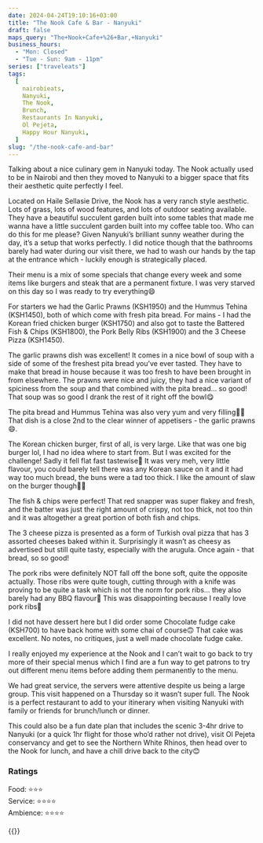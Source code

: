 ```yaml
---
date: 2024-04-24T19:10:16+03:00
title: "The Nook Cafe & Bar - Nanyuki"
draft: false
maps_query: "The+Nook+Cafe+%26+Bar,+Nanyuki"
business_hours:
  - "Mon: Closed"
  - "Tue - Sun: 9am - 11pm"
series: ["traveleats"]
tags:
  [
    nairobieats,
    Nanyuki,
    The Nook,
    Brunch,
    Restaurants In Nanyuki,
    Ol Pejeta,
    Happy Hour Nanyuki,
  ]
slug: "/the-nook-cafe-and-bar"
---
```


Talking about a nice culinary gem in Nanyuki today. The Nook actually used to be in Nairobi and then they moved to Nanyuki to a bigger space that fits their aesthetic quite perfectly I feel.

Located on Haile Sellasie Drive, the Nook has a very ranch style aesthetic. Lots of grass, lots of wood features, and lots of outdoor seating available. They have a beautiful succulent garden built into some tables that made me wanna have a little succulent garden built into my coffee table too. Who can do this for me please? Given Nanyuki’s brilliant sunny weather during the day, it’s a setup that works perfectly. I did notice though that the bathrooms barely had water during our visit there, we had to wash our hands by the tap at the entrance which - luckily enough is strategically placed.

Their menu is a mix of some specials that change every week and some items like burgers and steak that are a permanent fixture. I was very starved on this day so I was ready to try everything😄

For starters we had the Garlic Prawns (KSH1950) and the Hummus Tehina (KSH1450), both of which come with fresh pita bread. For mains - I had the Korean fried chicken burger (KSH1750) and also got to taste the Battered Fish & Chips (KSH1800), the Pork Belly Ribs (KSH1900) and the 3 Cheese Pizza (KSH1450).

The garlic prawns dish was excellent! It comes in a nice bowl of soup with a side of some of the freshest pita bread you’ve ever tasted. They have to make that bread in house because it was too fresh to have been brought in from elsewhere. The prawns were nice and juicy, they had a nice variant of spiciness from the soup and that combined with the pita bread… so good! That soup was so good I drank the rest of it right off the bowl😋

The pita bread and Hummus Tehina was also very yum and very filling👌🏾 That dish is a close 2nd to the clear winner of appetisers - the garlic prawns😄.

The Korean chicken burger, first of all, is very large. Like that was one big burger lol, I had no idea where to start from. But I was excited for the challenge! Sadly it fell flat fast tastewise🥲 It was very meh, very little flavour, you could barely tell there was any Korean sauce on it and it had way too much bread, the buns were a tad too thick. I like the amount of slaw on the burger though👌🏾

The fish & chips were perfect! That red snapper was super flakey and fresh, and the batter was just the right amount of crispy, not too thick, not too thin and it was altogether a great portion of both fish and chips.

The 3 cheese pizza is presented as a form of Turkish oval pizza that has 3 assorted cheeses baked within it. Surprisingly it wasn’t as cheesy as advertised but still quite tasty, especially with the arugula. Once again - that bread, so so good!

The pork ribs were definitely NOT fall off the bone soft, quite the opposite actually. Those ribs were quite tough, cutting through with a knife was proving to be quite a task which is not the norm for pork ribs… they also barely had any BBQ flavour😬 This was disappointing because I really love pork ribs🥲

I did not have dessert here but I did order some Chocolate fudge cake (KSH700) to have back home with some chai of course🙃 That cake was excellent. No notes, no critiques, just a well made chocolate fudge cake.

I really enjoyed my experience at the Nook and I can’t wait to go back to try more of their special menus which I find are a fun way to get patrons to try out different menu items before adding them permanently to the menu.

We had great service, the servers were attentive despite us being a large group. This visit happened on a Thursday so it wasn’t super full. The Nook is a perfect restaurant to add to your itinerary when visiting Nanyuki with family or friends for brunch/lunch or dinner.

This could also be a fun date plan that includes the scenic 3-4hr drive to Nanyuki (or a quick 1hr flight for those who’d rather not drive), visit Ol Pejeta conservancy and get to see the Northern White Rhinos, then head over to the Nook for lunch, and have a chill drive back to the city😊

### Ratings

Food: ⭐️⭐️⭐<br>
Service: ⭐️⭐️⭐️⭐️<br>
Ambience: ⭐️⭐️⭐️⭐️<br>

{{<remote-image-gallery key="nook">}}
